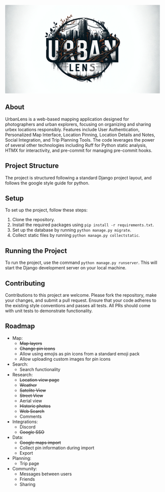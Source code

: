 ![Urban Lens Logo](/dashboard/frontend/static/dashboard/images/logo_bw.png)

## About
UrbanLens is a web-based mapping application designed for photographers and urban explorers, focusing on organizing and sharing urbex locations responsibly. Features include User Authentication, Personalized Map Interface, Location Pinning, Location Details and Notes, Social Integration, and Trip Planning Tools. The code leverages the power of several other technologies including Ruff for Python static analysis, HTMX for interactivity, and pre-commit for managing pre-commit hooks. 

## Project Structure
The project is structured following a standard Django project layout, and follows the google style guide for python.

## Setup
To set up the project, follow these steps:
1. Clone the repository.
2. Install the required packages using `pip install -r requirements.txt`.
3. Set up the database by running `python manage.py migrate`.
4. Collect static files by running `python manage.py collectstatic`.

## Running the Project
To run the project, use the command `python manage.py runserver`. This will start the Django development server on your local machine.

## Contributing
Contributions to this project are welcome. Please fork the repository, make your changes, and submit a pull request. Ensure that your code adheres to the existing style conventions and passes all tests. All PRs should come with unit tests to demonstrate functionality.

## Roadmap
* Map:
    * <s>Map layers</s>
	* <s>Change pin icons</s>
	* Allow using emojis as pin icons from a standard emoji pack
	* Allow uploading custom images for pin icons
* Search:
	* Search functionality
* Research:
	* <s>Location view page</s>
	* <s>Weather</s>
	* <s>Satelite View</s>
	* <s>Street View</s>
	* Aerial view
	* <s>Historic photos</s>
	* <s>Web Search</s>
	* Comments
* Integrations:
	* Discord
	* <s>Google SSO</s>
* Data:
	* <s>Google maps import</s>
	* Collect pin information during import
	* Export
* Planning:
	* Trip page
* Community:
	* Messages between users
	* Friends
	* Sharing